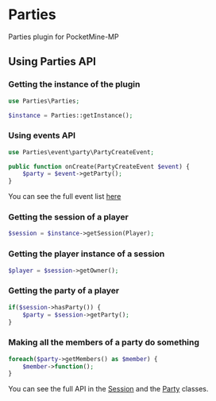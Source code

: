 # Parties
Parties plugin for PocketMine-MP

## Using Parties API

### Getting the instance of the plugin

```php
use Parties\Parties;

$instance = Parties::getInstance();
```

### Using events API

```php
use Parties\event\party\PartyCreateEvent;

public function onCreate(PartyCreateEvent $event) {
    $party = $event->getParty();
}
```

You can see the full event list [here](https://github.com/Diduhless/Parties/tree/master/src/Parties/event)

### Getting the session of a player

```php
$session = $instance->getSession(Player);
```

### Getting the player instance of a session
```php
$player = $session->getOwner();
```

### Getting the party of a player
```php
if($session->hasParty()) {
    $party = $session->getParty();
}
```

### Making all the members of a party do something
```php
foreach($party->getMembers() as $member) {
    $member->function();
}
```




You can see the full API in the [Session](https://github.com/Diduhless/Parties/blob/master/src/Parties/session/Session.php) and the [Party](https://github.com/Diduhless/Parties/blob/master/src/Parties/party/Party.php) classes.
